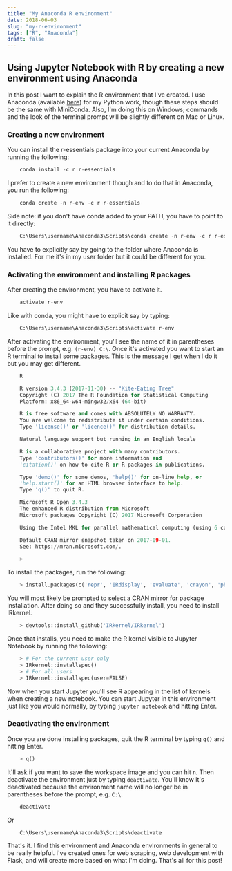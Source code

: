 ```yaml
---
title: "My Anaconda R environment"
date: 2018-06-03
slug: "my-r-environment"
tags: ["R", "Anaconda"]
draft: false
---
```


## Using Jupyter Notebook with R by creating a new environment using Anaconda

In this post I want to explain the R environment that I've created. I use Anaconda (available [here](https://www.anaconda.com/download/)) for my Python work, though these steps should be the same with MiniConda. Also, I'm doing this on Windows; commands and the look of the terminal prompt will be slightly different on Mac or Linux.

### Creating a new environment

You can install the r-essentials package into your current Anaconda by running the following:

```python
    conda install -c r r-essentials
```

I prefer to create a new environment though and to do that in Anaconda, you run the following:
```python
    conda create -n r-env -c r r-essentials
```

Side note: if you don't have conda added to your PATH, you have to point to it directly:
```python
    C:\Users\username\Anaconda3\Scripts\conda create -n r-env -c r r-essentials
```

You have to explicitly say by going to the folder where Anaconda is installed. For me it's in my user folder but it could be different for you.

### Activating the environment and installing R packages

After creating the environment, you have to activate it.
```python
    activate r-env
```

Like with conda, you might have to explicit say by typing:

```python
    C:\Users\username\Anaconda3\Scripts\activate r-env
```

After activating the environment, you'll see the name of it in parentheses before the prompt, e.g. `(r-env) C:\`. Once it's activated you want to start an R terminal to install some packages. This is the message I get when I do it but you may get different.

```python
    R

    R version 3.4.3 (2017-11-30) -- "Kite-Eating Tree"
    Copyright (C) 2017 The R Foundation for Statistical Computing
    Platform: x86_64-w64-mingw32/x64 (64-bit)

    R is free software and comes with ABSOLUTELY NO WARRANTY.
    You are welcome to redistribute it under certain conditions.
    Type 'license()' or 'licence()' for distribution details.

    Natural language support but running in an English locale

    R is a collaborative project with many contributors.
    Type 'contributors()' for more information and
    'citation()' on how to cite R or R packages in publications.

    Type 'demo()' for some demos, 'help()' for on-line help, or
    'help.start()' for an HTML browser interface to help.
    Type 'q()' to quit R.

    Microsoft R Open 3.4.3
    The enhanced R distribution from Microsoft
    Microsoft packages Copyright (C) 2017 Microsoft Corporation

    Using the Intel MKL for parallel mathematical computing (using 6 cores).

    Default CRAN mirror snapshot taken on 2017-09-01.
    See: https://mran.microsoft.com/.

    >
```

To install the packages, run the following:

```python
    > install.packages(c('repr', 'IRdisplay', 'evaluate', 'crayon', 'pbdZMQ', 'devtools', 'uuid', 'digest'))
```

You will most likely be prompted to select a CRAN mirror for package installation. After doing so and they successfully install, you need to install IRkernel.

```python
    > devtools::install_github('IRkernel/IRkernel')
```

Once that installs, you need to make the R kernel visible to Jupyter Notebook by running the following:
```python
    > # For the current user only
    > IRkernel::installspec()
    > # For all users
    > IRkernel::installspec(user=FALSE)
```

Now when you start Jupyter you'll see R appearing in the list of kernels when creating a new notebook. You can start Jupyter in this environment just like you would normally, by typing `jupyter notebook` and hitting Enter.

### Deactivating the environment

Once you are done installing packages, quit the R terminal by typing `q()` and hitting Enter.

```python
    > q()
```

It'll ask if you want to save the workspace image and you can hit `n`. Then deactivate the environment just by typing `deactivate`. You'll know it's deactivated because the environment name will no longer be in parentheses before the prompt, e.g. `C:\`.

```python
    deactivate
```

Or

```python
    C:\Users\username\Anaconda3\Scripts\deactivate
```

That's it. I find this environment and Anaconda environments in general to be really helpful. I've created ones for web scraping, web development with Flask, and will create more based on what I'm doing. That's all for this post!